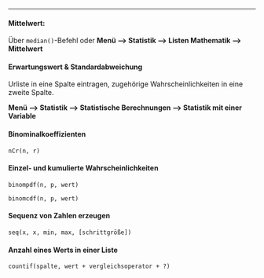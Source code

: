 ***

#### Mittelwert:
Über ```median()```-Befehl oder **Menü --> Statistik --> Listen Mathematik --> Mittelwert**

#### Erwartungswert & Standardabweichung
Urliste in eine Spalte eintragen, zugehörige Wahrscheinlichkeiten in eine zweite Spalte.

**Menü --> Statistik --> Statistische Berechnungen --> Statistik mit einer Variable**

#### Binominalkoeffizienten
```nCr(n, r)```

#### Einzel- und kumulierte Wahrscheinlichkeiten
```binompdf(n, p, wert)```

```binomcdf(n, p, wert)```

#### Sequenz von Zahlen erzeugen
```seq(x, x, min, max, [schrittgröße])```

#### Anzahl eines Werts in einer Liste
```countif(spalte, wert + vergleichsoperator + ?)```
